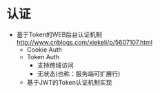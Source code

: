 # 认证 

- 基于Token的WEB后台认证机制 http://www.cnblogs.com/xiekeli/p/5607107.html
    - Cookie Auth
    - Token Auth
        - 支持跨域访问
        - 无状态(也称：服务端可扩展行)
    - 基于JWT的Token认证机制实现    